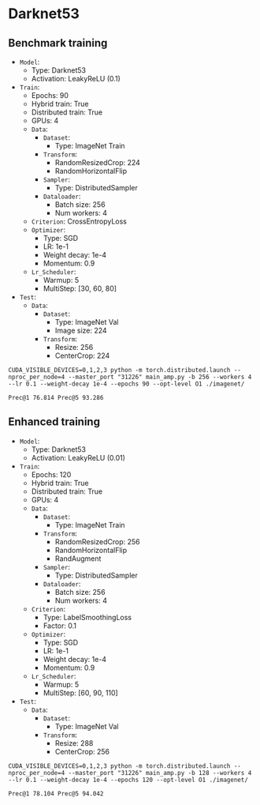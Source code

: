 
# Darknet53

## Benchmark training

* `Model`: 
  * Type: Darknet53
  * Activation: LeakyReLU (0.1)
* `Train`:
  * Epochs: 90
  * Hybrid train: True
  * Distributed train: True
  * GPUs: 4
  * `Data`:
    * `Dataset`: 
      * Type: ImageNet Train
    * `Transform`:
      * RandomResizedCrop: 224
      * RandomHorizontalFlip
    * `Sampler`:
      * Type: DistributedSampler
    * `Dataloader`:
      * Batch size: 256
      * Num workers: 4
  * `Criterion`: CrossEntropyLoss
  * `Optimizer`: 
    * Type: SGD
    * LR: 1e-1
    * Weight decay: 1e-4
    * Momentum: 0.9
  * `Lr_Scheduler`:
    * Warmup: 5
    * MultiStep: [30, 60, 80]
* `Test`:
  * `Data`:
    * `Dataset`:
      * Type: ImageNet Val
      * Image size: 224
    * `Transform`:
      * Resize: 256
      * CenterCrop: 224

```shell
CUDA_VISIBLE_DEVICES=0,1,2,3 python -m torch.distributed.launch --nproc_per_node=4 --master_port "31226" main_amp.py -b 256 --workers 4 --lr 0.1 --weight-decay 1e-4 --epochs 90 --opt-level O1 ./imagenet/
```

```text
Prec@1 76.814 Prec@5 93.286
```

## Enhanced training
    
* `Model`: 
  * Type: Darknet53
  * Activation: LeakyReLU (0.01)
* `Train`:
  * Epochs: 120
  * Hybrid train: True
  * Distributed train: True
  * GPUs: 4
  * `Data`:
    * `Dataset`: 
      * Type: ImageNet Train
    * `Transform`:
      * RandomResizedCrop: 256
      * RandomHorizontalFlip
      * RandAugment
    * `Sampler`:
      * Type: DistributedSampler
    * `Dataloader`:
      * Batch size: 256
      * Num workers: 4
  * `Criterion`: 
    * Type: LabelSmoothingLoss
    * Factor: 0.1
  * `Optimizer`: 
    * Type: SGD
    * LR: 1e-1
    * Weight decay: 1e-4
    * Momentum: 0.9
  * `Lr_Scheduler`:
    * Warmup: 5
    * MultiStep: [60, 90, 110]
* `Test`:
  * `Data`:
    * `Dataset`:
      * Type: ImageNet Val
    * `Transform`:
      * Resize: 288
      * CenterCrop: 256

```shell
CUDA_VISIBLE_DEVICES=0,1,2,3 python -m torch.distributed.launch --nproc_per_node=4 --master_port "31226" main_amp.py -b 128 --workers 4 --lr 0.1 --weight-decay 1e-4 --epochs 120 --opt-level O1 ./imagenet/
```

```text
Prec@1 78.104 Prec@5 94.042
```